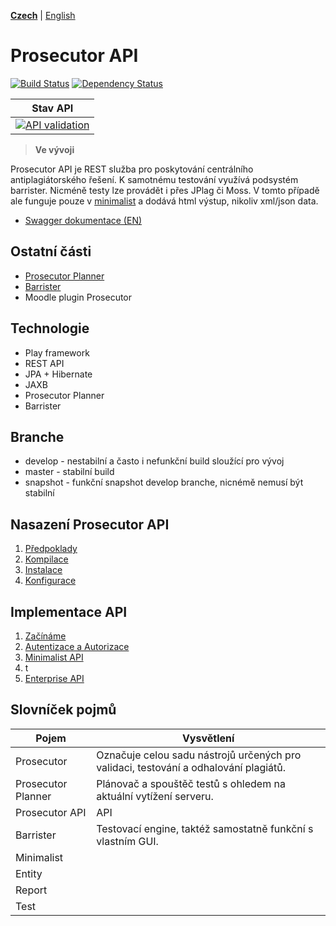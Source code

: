 **[Czech](READMECZ.md)** | [English](README.md)

# Prosecutor API
[![Build Status](https://travis-ci.org/Prosecute/Prosecutor-API.svg?branch=master)](https://travis-ci.org/Prosecute/Prosecutor-API) [![Dependency Status](https://www.versioneye.com/user/projects/57fb88f9fb0ed200126a4952/badge.svg?style=flat-square)](https://www.versioneye.com/user/projects/57fb88f9fb0ed200126a4952)

| Stav API |
| -------- |
| [![API validation](http://online.swagger.io/validator?url=https://raw.githubusercontent.com/Prosecute/Prosecutor-API/master/documentation/swagger/swagger.yaml&.png)](https://prosecute.github.io/Swagger/)| 


> **Ve vývoji**

Prosecutor API je REST služba pro poskytování centrálního antiplagiátorského řešení. K samotnému testování využívá podsystém barrister. Nicméně testy lze provádět i přes JPlag či Moss. V tomto případě ale funguje pouze v [minimalist]() a dodává html výstup, nikoliv xml/json data.

* [Swagger dokumentace (EN)](https://prosecute.github.io/Swagger/)


## Ostatní části
 * [Prosecutor Planner](https://github.com/Prosecute/Prosecutor-Planner) 
 * [Barrister](https://github.com/Prosecute/Barrister)
 * Moodle plugin Prosecutor


## Technologie
 * Play framework
 * REST API
 * JPA + Hibernate
 * JAXB
 * Prosecutor Planner
 * Barrister

## Branche
 * develop - nestabilní a často i nefunkční build sloužící pro vývoj
 * master - stabilní build
 * snapshot - funkční snapshot develop branche, nicnémě nemusí být stabilní

## Nasazení Prosecutor API
 1. [Předpoklady](documentation/cz/deploy/PREREQUIREMENTS.md)
 2. [Kompilace](documentation/cz/deploy/COMPILE.md)
 3. [Instalace](documentation/cz/deploy/INSTALL.md)
 4. [Konfigurace](documentation/cz/deploy/CONFIGURATION.md)

## Implementace API
 1. [Začínáme](documentation/cz/api/GETTING_STARTED.md)
 2. [Autentizace a Autorizace](documentation/cz/api/OAUTH2.md)
 3. [Minimalist API](documentation/cz/api/MINIMALIST.md)
   1. t
 4. [Enterprise API](documentation/cz/api/ENTERPRISE.md)


## Slovníček pojmů
| Pojem | Vysvětlení |
| ----- | ---------- |
| Prosecutor | Označuje celou sadu nástrojů určených pro validaci, testování a odhalování plagiátů. |
| Prosecutor Planner | Plánovač a spouštěč testů s ohledem na aktuální vytížení serveru. |
| Prosecutor API | API |
| Barrister | Testovací engine, taktéž samostatně funkční s vlastním GUI. |
| Minimalist | |
| Entity | |
| Report | |
| Test | |